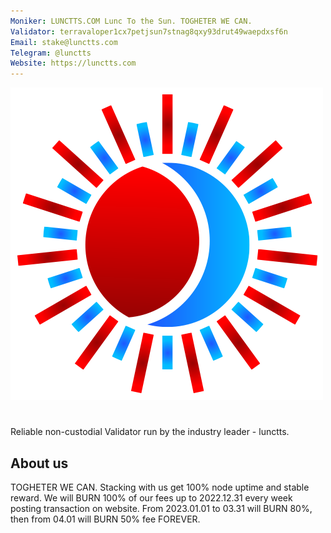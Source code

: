 ```yaml
---
Moniker: LUNCTTS.COM Lunc To the Sun. TOGHETER WE CAN.
Validator: terravaloper1cx7petjsun7stnag8qxy93drut49waepdxsf6n
Email: stake@lunctts.com
Telegram: @lunctts
Website: https://lunctts.com
---
```


 ![Lunctts](./logo.png)

# <moniker> 
Reliable non-custodial Validator run by the industry leader - lunctts.

## About us

TOGHETER WE CAN. Stacking with us get 100% node uptime and stable reward. We will BURN 100% of our fees up to 2022.12.31 every week posting transaction on website. From 2023.01.01 to 03.31 will BURN 80%, then from 04.01 will BURN 50% fee FOREVER.
